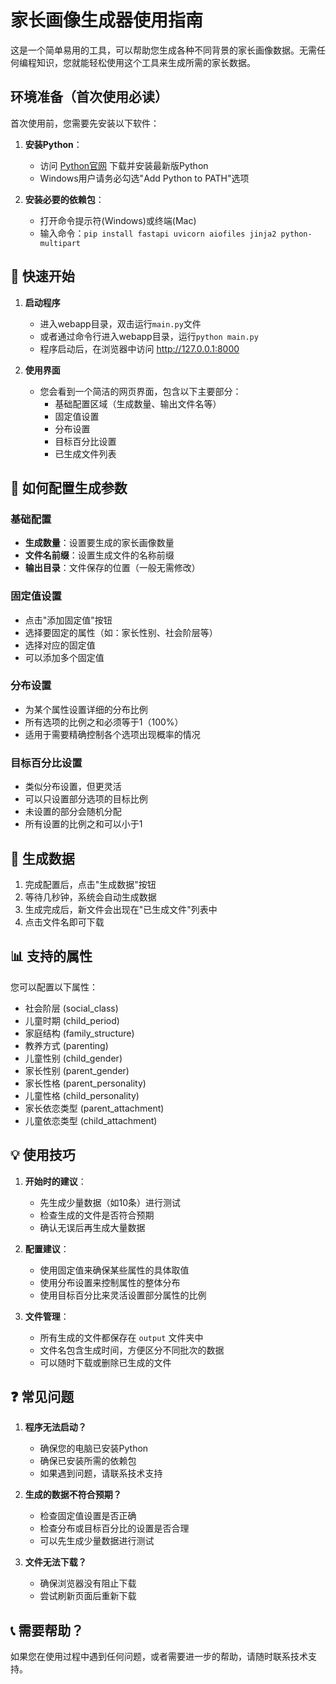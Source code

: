 # 家长画像生成器使用指南

这是一个简单易用的工具，可以帮助您生成各种不同背景的家长画像数据。无需任何编程知识，您就能轻松使用这个工具来生成所需的家长数据。

## 环境准备（首次使用必读）

首次使用前，您需要先安装以下软件：

1. **安装Python**：
   - 访问 [Python官网](https://www.python.org/downloads/) 下载并安装最新版Python
   - Windows用户请务必勾选"Add Python to PATH"选项

2. **安装必要的依赖包**：
   - 打开命令提示符(Windows)或终端(Mac)
   - 输入命令：`pip install fastapi uvicorn aiofiles jinja2 python-multipart`

## 🚀 快速开始

1. **启动程序**
   - 进入webapp目录，双击运行`main.py`文件
   - 或者通过命令行进入webapp目录，运行`python main.py`
   - 程序启动后，在浏览器中访问 http://127.0.0.1:8000

2. **使用界面**
   - 您会看到一个简洁的网页界面，包含以下主要部分：
     - 基础配置区域（生成数量、输出文件名等）
     - 固定值设置
     - 分布设置
     - 目标百分比设置
     - 已生成文件列表

## 📝 如何配置生成参数

### 基础配置
- **生成数量**：设置要生成的家长画像数量
- **文件名前缀**：设置生成文件的名称前缀
- **输出目录**：文件保存的位置（一般无需修改）

### 固定值设置
- 点击"添加固定值"按钮
- 选择要固定的属性（如：家长性别、社会阶层等）
- 选择对应的固定值
- 可以添加多个固定值

### 分布设置
- 为某个属性设置详细的分布比例
- 所有选项的比例之和必须等于1（100%）
- 适用于需要精确控制各个选项出现概率的情况

### 目标百分比设置
- 类似分布设置，但更灵活
- 可以只设置部分选项的目标比例
- 未设置的部分会随机分配
- 所有设置的比例之和可以小于1

## 🎯 生成数据

1. 完成配置后，点击"生成数据"按钮
2. 等待几秒钟，系统会自动生成数据
3. 生成完成后，新文件会出现在"已生成文件"列表中
4. 点击文件名即可下载

## 📊 支持的属性

您可以配置以下属性：
- 社会阶层 (social_class)
- 儿童时期 (child_period)
- 家庭结构 (family_structure)
- 教养方式 (parenting)
- 儿童性别 (child_gender)
- 家长性别 (parent_gender)
- 家长性格 (parent_personality)
- 儿童性格 (child_personality)
- 家长依恋类型 (parent_attachment)
- 儿童依恋类型 (child_attachment)

## 💡 使用技巧

1. **开始时的建议**：
   - 先生成少量数据（如10条）进行测试
   - 检查生成的文件是否符合预期
   - 确认无误后再生成大量数据

2. **配置建议**：
   - 使用固定值来确保某些属性的具体取值
   - 使用分布设置来控制属性的整体分布
   - 使用目标百分比来灵活设置部分属性的比例

3. **文件管理**：
   - 所有生成的文件都保存在 `output` 文件夹中
   - 文件名包含生成时间，方便区分不同批次的数据
   - 可以随时下载或删除已生成的文件

## ❓ 常见问题

1. **程序无法启动？**
   - 确保您的电脑已安装Python
   - 确保已安装所需的依赖包
   - 如果遇到问题，请联系技术支持

2. **生成的数据不符合预期？**
   - 检查固定值设置是否正确
   - 检查分布或目标百分比的设置是否合理
   - 可以先生成少量数据进行测试

3. **文件无法下载？**
   - 确保浏览器没有阻止下载
   - 尝试刷新页面后重新下载

## 📞 需要帮助？

如果您在使用过程中遇到任何问题，或者需要进一步的帮助，请随时联系技术支持。